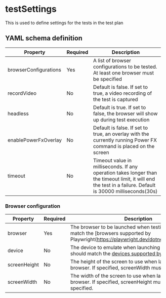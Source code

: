 # testSettings

This is used to define settings for the tests in the test plan

## YAML schema definition

| Property | Required | Description |
| -- | -- | -- |
| browserConfigurations | Yes | A list of browser configurations to be tested. At least one browser must be specified |
| recordVideo | No | Default is false. If set to true, a video recording of the test is captured |
| headless | No | Default is true. If set to false, the browser will show up during test execution |
| enablePowerFxOverlay | No | Default is false. If set to true, an overlay with the currently running Power FX command is placed on the screen |
| timeout | No | Timeout value in milliseconds. If any operation takes longer than the timeout limit, it will end the test in a failure. Default is 30000 milliseconds(30s) |

### Browser configuration

| Property | Required | Description |
| -- | -- | -- |
| browser | Yes | The browser to be launched when testing. This should match the [browsers supported by Playwright(https://playwright.dev/dotnet/docs/browsers)]. |
| device | No | The device to emulate when launching the browser. This should match the [devices supported by Playwright](https://playwright.dev/dotnet/docs/api/class-playwright#playwright-devices)
| screenHeight | No | The height of the screen to use when launching the browser. If specified, screenWidth must also be specified. |
| screenWidth | No | The width of the screen to use when launching the browser. If specified, screenHeight must also be specified.|
